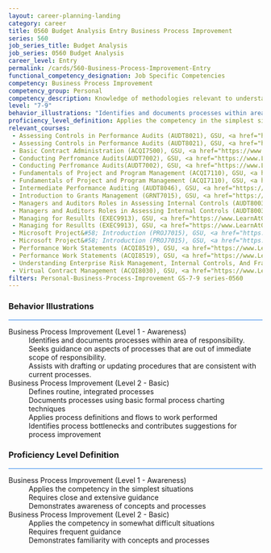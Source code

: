 ```yaml
---
layout: career-planning-landing
category: career
title: 0560 Budget Analysis Entry Business Process Improvement
series: 560
job_series_title: Budget Analysis
job_series: 0560 Budget Analysis
career_level: Entry
permalink: /cards/560-Business-Process-Improvement-Entry
functional_competency_designation: Job Specific Competencies
competency: Business Process Improvement
competency_group: Personal
competency_description: Knowledge of methodologies relevant to understanding, analyzing, and optimizing existing business processes; documents and understands current business processes, identifies issues, suggests process improvements, participates in implementing improvements, or monitors to ensure that improvements work as designed.
level: "7-9"
behavior_illustrations: "Identifies and documents processes within area of responsibility. ? Seeks guidance on aspects of processes that are out of immediate scope of responsibility. ? Assists with drafting or updating procedures that are consistent with current processes. ? Defines routine, integrated processes ? Documents processes using basic formal process charting techniques ? Applies process definitions and flows to work performed ? Identifies process bottlenecks and contributes suggestions for process improvement"
proficiency_level_definition: Applies the competency in the simplest situations ? Requires close and extensive guidance ? Demonstrates awareness of concepts and processes ? Applies the competency in somewhat difficult situations ? Requires frequent guidance ? Demonstrates familiarity with concepts and processes 
relevant_courses: 
 - Assessing Controls in Performance Audits (AUDT8021), GSU, <a href="https://www.LearnAtGSUSA.com/AUDT8024">https://www.LearnAtGSUSA.com/AUDT8024</a>
 - Assessing Controls in Performance Audits (AUDT8021), GSU, <a href="https://www.LearnAtGSUSA.com/AUDT8028">https://www.LearnAtGSUSA.com/AUDT8028</a>
 - Basic Contract Administration (ACQI7500), GSU, <a href="https://www.LearnAtGSUSA.com/ACQI7503">https://www.LearnAtGSUSA.com/ACQI7503</a>
 - Conducting Perfromance Audits(AUDT7002), GSU, <a href="https://www.LearnAtGSUSA.com/AUDT7005">https://www.LearnAtGSUSA.com/AUDT7005</a>
 - Conducting Perfromance Audits(AUDT7002), GSU, <a href="https://www.LearnAtGSUSA.com/AUDT7009">https://www.LearnAtGSUSA.com/AUDT7009</a>
 - Fundamentals of Project and Program Management (ACQI7110), GSU, <a href="https://www.LearnAtGSUSA.com/ACQI7113">https://www.LearnAtGSUSA.com/ACQI7113</a>
 - Fundamentals of Project and Program Management (ACQI7110), GSU, <a href="https://www.LearnAtGSUSA.com/ACQI7117">https://www.LearnAtGSUSA.com/ACQI7117</a>
 - Intermediate Performance Auditing (AUDT8046), GSU, <a href="https://www.LearnAtGSUSA.com/AUDT8049">https://www.LearnAtGSUSA.com/AUDT8049</a>
 - Introduction to Grants Management (GRNT7015), GSU, <a href="https://www.LearnAtGSUSA.com/GRNT7018">https://www.LearnAtGSUSA.com/GRNT7018</a>
 - Managers and Auditors Roles in Assessing Internal Controls (AUDT8003), GSU, <a href="https://www.LearnAtGSUSA.com/AUDT8006">https://www.LearnAtGSUSA.com/AUDT8006</a>
 - Managers and Auditors Roles in Assessing Internal Controls (AUDT8003), GSU, <a href="https://www.LearnAtGSUSA.com/AUDT8010">https://www.LearnAtGSUSA.com/AUDT8010</a>
 - Managing for Resullts (EXEC9913), GSU, <a href="https://www.LearnAtGSUSA.com/EXEC9916">https://www.LearnAtGSUSA.com/EXEC9916</a>
 - Managing for Resullts (EXEC9913), GSU, <a href="https://www.LearnAtGSUSA.com/EXEC9920">https://www.LearnAtGSUSA.com/EXEC9920</a>
 - Microsoft Project&#58; Introduction (PROJ7015), GSU, <a href="https://www.LearnAtGSUSA.com/PROJ7018">https://www.LearnAtGSUSA.com/PROJ7018</a>
 - Microsoft Project&#58; Introduction (PROJ7015), GSU, <a href="https://www.LearnAtGSUSA.com/PROJ7022">https://www.LearnAtGSUSA.com/PROJ7022</a>
 - Performance Work Statements (ACQI8519), GSU, <a href="https://www.LearnAtGSUSA.com/ACQI8522">https://www.LearnAtGSUSA.com/ACQI8522</a>
 - Performance Work Statements (ACQI8519), GSU, <a href="https://www.LearnAtGSUSA.com/ACQI8526">https://www.LearnAtGSUSA.com/ACQI8526</a>
 - Understanding Enterprise Risk Management, Internal Controls, And Fraud Prevention In The Federal Environment, MC, <a href="https://www.managementconcepts.com/course/id/5892?utm_source=CFOportal&utm_medium=listing&utm_campaign=CFOTTEP&utm_id=23FM">https://www.managementconcepts.com/course/id/5892?utm_source=CFOportal&utm_medium=listing&utm_campaign=CFOTTEP&utm_id=23FM</a>
 - Virtual Contract Management (ACQI8030), GSU, <a href="https://www.LearnAtGSUSA.com/ACQI8033">https://www.LearnAtGSUSA.com/ACQI8033</a>
filters: Personal-Business-Process-Improvement GS-7-9 series-0560
---
```


<div class="desktop:grid-col-6 margin-y-3">
  <div class="border-top-2 bg-white padding-3 shadow-5 height-full members-hover border-1px button-border border-top-blue radius-lg card-text-color">
    <h3>Behavior Illustrations</h3>
    <hr style="background-color: #2680EB !important;"/>
    <dl class="text-base card-content-color"><dt>Business Process Improvement (Level 1 - Awareness)</dt><dd>Identifies and documents processes within area of responsibility. </dd><dd> Seeks guidance on aspects of processes that are out of immediate scope of responsibility. </dd><dd> Assists with drafting or updating procedures that are consistent with current processes.</dd><dt>Business Process Improvement (Level 2 - Basic)</dt><dd>Defines routine, integrated processes </dd><dd> Documents processes using basic formal process charting techniques </dd><dd> Applies process definitions and flows to work performed </dd><dd> Identifies process bottlenecks and contributes suggestions for process improvement</dd></dl>
  </div>
</div>
<div class="desktop:grid-col-6 margin-y-3">
  <div class="border-top-2 bg-white padding-3 shadow-5 height-full members-hover border-1px button-border border-top-blue radius-lg card-text-color">
    <h3>Proficiency Level Definition</h3>
     <hr style="background-color: #2680EB !important;"/>
    <dl class="text-base card-content-color"><dt>Business Process Improvement (Level 1 - Awareness)</dt><dd>Applies the competency in the simplest situations </dd><dd> Requires close and extensive guidance </dd><dd> Demonstrates awareness of concepts and processes</dd><dt>Business Process Improvement (Level 2 - Basic)</dt><dd>Applies the competency in somewhat difficult situations </dd><dd> Requires frequent guidance </dd><dd> Demonstrates familiarity with concepts and processes </dd></dl>
  </div>
</div>